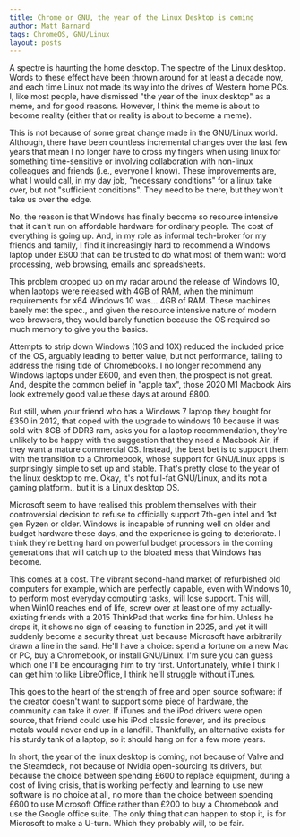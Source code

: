 ```yaml
---
title: Chrome or GNU, the year of the Linux Desktop is coming
author: Matt Barnard
tags: ChromeOS, GNU/Linux
layout: posts
---
```


A spectre is haunting the home desktop. The spectre of the Linux desktop.
Words to these effect have been thrown around for at least a decade now, and each
time Linux not made its way into the drives of Western home PCs. I, like most
people, have dismissed "the year of the linux desktop" as a meme, and for
good reasons. However, I think the meme is about to become reality
(either that or reality is about to become a meme).

This is not because of some great change made in the GNU/Linux world.
Although, there have been countless incremental changes over the last
few years that mean I no longer have to cross my fingers when using
linux for something time-sensitive or involving collaboration with non-linux
colleagues and friends (i.e., everyone I know). These improvements are,
what I would call, in my day job, "necessary conditions" for a linux
take over, but not "sufficient conditions". They need to be there, but
they won't take us over the edge.

No, the reason is that Windows has finally become so resource intensive
that it can't run on affordable hardware for ordinary people. The cost of
everything is going up. And, in my role as informal tech-broker for my
friends and family, I find it increasingly hard to recommend a Windows
laptop under £600 that can be trusted to do what most of them want:
word processing, web browsing, emails and spreadsheets.

This problem cropped up on my radar around the release of Windows 10,
when laptops were released with 4GB of RAM, when the minimum
requirements for x64 Windows 10 was... 4GB of RAM. These machines
barely met the spec., and given the resource intensive nature of modern
web browsers, they would barely function because the OS required so
much memory to give you the basics.

Attempts to strip down Windows (10S and 10X) reduced the included price
of the OS, arguably leading to better value, but not performance, failing
to address the rising tide of Chromebooks. I no longer recommend any
Windows laptops under £600, and even then, the prospect is not great.
And, despite the common belief in "apple tax", those 2020 M1 Macbook
Airs look extremely good value these days at around £800.

But still, when your friend who has a Windows 7 laptop they bought for
£350 in 2012, that coped with the upgrade to windows 10 because it was
sold with 8GB of DDR3 ram, asks you for a laptop recommendation,
they're unlikely to be happy with the suggestion that they need a Macbook
Air, if they want a mature commercial OS. Instead, the best bet is to
support them with the transition to a Chromebook, whose support for
GNU/Linux apps is surprisingly simple to set up and stable. That's pretty
close to the year of the linux desktop to me. Okay, it's not full-fat
GNU/Linux, and its not a gaming platform., but it is a Linux desktop OS.

Microsoft seem to have realised this problem themselves with their
controversial decision to refuse to officially support 7th-gen intel and 1st
gen Ryzen or older. Windows is incapable of running well on older and
budget hardware these days, and the experience is going to deteriorate.
I think they're betting hard on powerful budget processors in the coming
generations that will catch up to the bloated mess that Windows has become.

This comes at a cost. The vibrant second-hand market of refurbished old
computers for example, which are perfectly capable, even with Windows 10,
to perform most everyday computing tasks, will lose support. This will, when
Win10 reaches end of life, screw over at least one of my actually-existing
friends with a 2015 ThinkPad that works fine for him. Unless he drops it,
it shows no sign of ceasing to function in 2025, and yet it will suddenly
become a security threat just because Microsoft have arbitrarily drawn a line
in the sand. He'll have a choice: spend a fortune on a new Mac or PC, buy
a Chromebook, or install GNU/Linux. I'm sure you can guess which one I'll be
encouraging him to try first. Unfortunately, while I think I can get him to like
LibreOffice, I think he'll struggle without iTunes.

This goes to the heart of the strength of free and open source software: if
the creator doesn't want to support some piece of hardware, the community can
take it over. If iTunes and the iPod drivers were open source, that friend could
use his iPod classic forever, and its precious metals would never end up in a
landfill. Thankfully, an alternative exists for his sturdy tank of a laptop, so it
should hang on for a few more years.

In short, the year of the linux desktop is coming, not because of Valve and the
Steamdeck, not because of Nvidia open-sourcing its drivers, but because the choice
between spending £600 to replace equipment, during a cost of living crisis, that
is working perfectly and learning to use new software is no choice at all, no more
than the choice between spending £600 to use Microsoft Office rather than £200
to buy a Chromebook and use the Google office suite. The only thing that can
happen to stop it, is for Microsoft to make a U-turn. Which they probably will,
to be fair.
